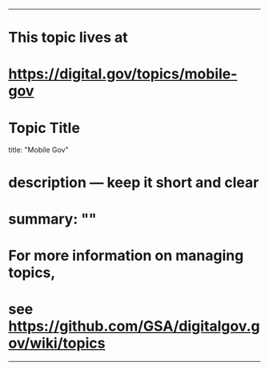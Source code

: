 
---
# This topic lives at
# https://digital.gov/topics/mobile-gov

# Topic Title
title: "Mobile Gov"

# description — keep it short and clear
# summary: ""


# For more information on managing topics,
# see https://github.com/GSA/digitalgov.gov/wiki/topics
---